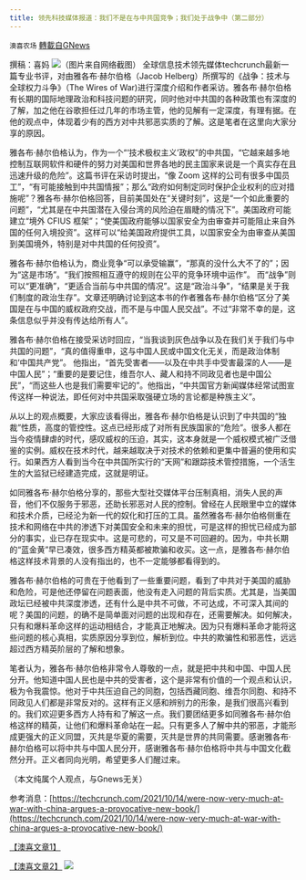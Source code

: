 ```yaml
---
title: 领先科技媒体报道：我们不是在与中共国竞争；我们处于战争中（第二部分）
---
```

`澳喜农场` [轉載自GNews](https://gnews.org/zh-hans/1598653/)

撰稿：喜妈
![](https://assets.gnews.org/wp-content/uploads/2021/10/172.jpg)（图片来自网络截图）
全球信息技术领先媒体techcrunch最新一篇专业书评，对由雅各布·赫尔伯格（Jacob Helberg）所撰写的《战争：技术与全球权力斗争》（The Wires of War)进行深度介绍和作者采访。雅各布·赫尔伯格有长期的国际地理政治和科技问题的研究，同时他对中共国的各种政策也有深度的了解，加之他在谷歌担任过几年的市场主管，他的见解有一定深度，有理有据。在他的观点中，体现着少有的西方对中共邪恶实质的了解。这是笔者在这里向大家分享的原因。

雅各布·赫尔伯格认为，作为一个“‘技术极权主义’政权”的中共国，“它越来越多地控制互联网软件和硬件的努力对美国和世界各地的民主国家来说是一个真实存在且迅速升级的危险”。这篇书评在采访时提出，“像 Zoom 这样的公司有很多中国员工”，“有可能接触到中共国情​​报”；那么“政府如何制定同时保护企业权利的应对措施呢”？雅各布·赫尔伯格回答，目前美国处在“关键时刻”，这是“一个如此重要的问题”，“尤其是在中共国潜在入侵台湾的风险迫在眉睫的情况下”。美国政府可能建立“境外 CFIUS 框架”；“使美国政府能够以国家安全为由审查并可能阻止来自外国的任何入境投资”。这样可以“给美国政府提供工具，以国家安全为由审查从美国到美国境外，特别是对中共国的任何投资”。

雅各布·赫尔伯格认为，商业竞争“可以承受输赢”，“那真的没什么大不了的”；因为“这是市场”。“我们按照相互遵守的规则在公平的竞争环境中运作”。 而“战争”则可以“更准确”，“更适合当前与中共国的情况”。这是“政治斗争”，“结果是关于我们制度的政治生存”。文章还明确讨论到这本书的作者雅各布·赫尔伯格“区分了美国是在与中国的威权政府交战，而不是与中国人民交战”。不过“非常不幸的是，这条信息似乎并没有传达给所有人”。

雅各布·赫尔伯格在接受采访时回应，“当我谈到灰色战争以及在我们关于我们与中共国的问题”，“真的值得重申，这与中国人民或中国文化无关，而是政治体制和‘中国共产党”。 他指出，“首先受害者——以及在中共手中受害最深的人——是中国人民”；“重要的是要记住，维吾尔人、藏人和持不同政见者也是中国公民”，“而这些人也是我们需要牢记的”。他指出，“中共国官方新闻媒体经常试图宣传这样一种说法，即任何对中共国采取强硬立场的言论都是种族主义”。

从以上的观点概要，大家应该看得出，雅各布·赫尔伯格是认识到了中共国的“独裁”性质，高度的管控性。这点已经形成了对所有民族国家的“危险”。很多人都在当今疫情肆虐的时代，感叹威权的压迫，其实，这本身就是一个威权模式被广泛借鉴的实例。威权在技术时代，越来越取决于对技术的依赖和更集中普遍的使用和实行。如果西方人看到当今在中共国所实行的“天网”和跟踪技术管控措施，一个活生生的大监狱已经建造完成，这就是明证。

如同雅各布·赫尔伯格分享的，那些大型社交媒体平台压制真相，消失人民的声音，他们不仅服务于邪恶，还助长邪恶对人民的控制。曾经在人民眼里中立的媒体和技术介质，已经沦为新一代的奴化和打压的工具。虽然雅各布·赫尔伯格侧重在技术和网络在中共的渗透下对美国安全和未来的担忧，可是这样的担忧已经成为部分的事实，业已存在现实中。这是可悲的，可又是不可回避的。因为，中共长期的“蓝金黄”早已凑效，很多西方精英都被欺骗和收买。这一点，是雅各布·赫尔伯格这样技术背景的人没有指出的，也不一定能够都看得到的。

雅各布·赫尔伯格的可贵在于他看到了一些重要问题，看到了中共对于美国的威胁和危险，可是他还停留在问题表面，他没有走入问题的背后实质。尤其是，当美国政坛已经被中共深度渗透，还有什么是中共不可做，不可达成，不可深入其间的呢？美国的问题，的确不是简单面对问题的出现和存在，还需要解决。如何解决，只有和爆料革命这样的运动相结合，才能真正地解决。因为只有爆料革命才能将这些问题的核心真相，实质原因分享到位，解析到位。中共的欺骗性和邪恶性，远远超过西方精英阶层的了解和想象。

笔者认为，雅各布·赫尔伯格非常令人尊敬的一点，就是把中共和中国、中国人民分开。他知道中国人民也是中共的受害者，这个是非常有价值的一个观点和认识，极为令我震惊。他对于中共压迫自己的同胞，包括西藏同胞、维吾尔同胞、和持不同政见人们都是非常反对的。这样有正义感和辨别力的形象，是我们很高兴看到的。我们欢迎更多西方人持有和了解这一点。我们要团结更多如同雅各布·赫尔伯格这样的精英，让他们和爆料革命站在一起。只有更多人了解中共的邪恶，才能形成更强大的正义同盟，灭共是华夏的需要，灭共是世界的共同需要。感谢雅各布·赫尔伯格可以将中共与中国人民分开，感谢雅各布·赫尔伯格将中共与中国文化截然分开。正义者同向光明，希望更多人们醒过来。

（本文纯属个人观点，与Gnews无关）

参考消息：[https://techcrunch.com/2021/10/14/were-now-very-much-at-war-with-china-argues-a-provocative-new-book/](https://techcrunch.com/2021/10/14/were-now-very-much-at-war-with-china-argues-a-provocative-new-book/)

[【澳喜文章1】](https://gnews.org/zh-hans/author/aujenny/)

[【澳喜文章2】](https://gnews.org/zh-hans/author/himalaya-australia/)
![](https://assets.gnews.org/wp-content/uploads/2021/10/澳喜图标2-1.jpg)
